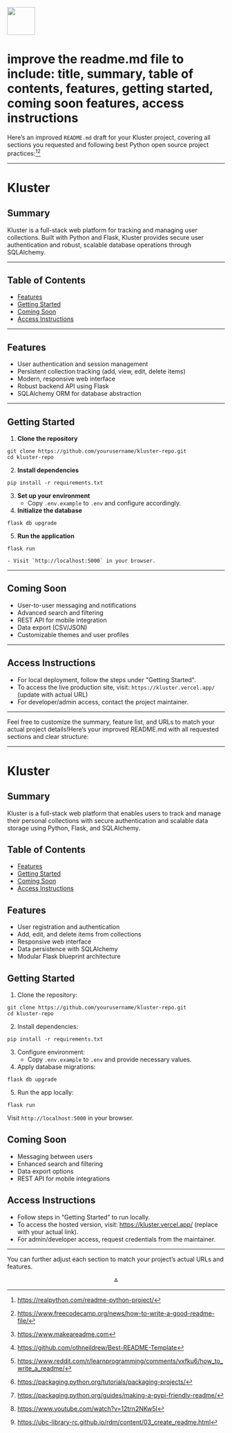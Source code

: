 <img src="https://r2cdn.perplexity.ai/pplx-full-logo-primary-dark%402x.png" style="height:64px;margin-right:32px"/>

# improve the readme.md file to include: title, summary, table of contents, features, getting started, coming soon features, access instructions

Here’s an improved `README.md` draft for your Kluster project, covering all sections you requested and following best Python open source project practices:[^1][^9]

***

# Kluster

## Summary

Kluster is a full-stack web platform for tracking and managing user collections. Built with Python and Flask, Kluster provides secure user authentication and robust, scalable database operations through SQLAlchemy.

***

## Table of Contents

- [Features](#features)
- [Getting Started](#getting-started)
- [Coming Soon](#coming-soon)
- [Access Instructions](#access-instructions)

***

## Features

- User authentication and session management
- Persistent collection tracking (add, view, edit, delete items)
- Modern, responsive web interface
- Robust backend API using Flask
- SQLAlchemy ORM for database abstraction

***

## Getting Started

1. **Clone the repository**

```
git clone https://github.com/yourusername/kluster-repo.git
cd kluster-repo
```

2. **Install dependencies**

```
pip install -r requirements.txt
```

3. **Set up your environment**
    - Copy `.env.example` to `.env` and configure accordingly.
4. **Initialize the database**

```
flask db upgrade
```

5. **Run the application**

```
flask run
```

    - Visit `http://localhost:5000` in your browser.

***

## Coming Soon

- User-to-user messaging and notifications
- Advanced search and filtering
- REST API for mobile integration
- Data export (CSV/JSON)
- Customizable themes and user profiles

***

## Access Instructions

- For local deployment, follow the steps under "Getting Started".
- To access the live production site, visit:
`https://kluster.vercel.app/` (update with actual URL)
- For developer/admin access, contact the project maintainer.

***

Feel free to customize the summary, feature list, and URLs to match your actual project details!Here’s your improved README.md with all requested sections and clear structure:

***

# Kluster

## Summary

Kluster is a full-stack web platform that enables users to track and manage their personal collections with secure authentication and scalable data storage using Python, Flask, and SQLAlchemy.

## Table of Contents

- [Features](#features)
- [Getting Started](#getting-started)
- [Coming Soon](#coming-soon)
- [Access Instructions](#access-instructions)


## Features

- User registration and authentication
- Add, edit, and delete items from collections
- Responsive web interface
- Data persistence with SQLAlchemy
- Modular Flask blueprint architecture


## Getting Started

1. Clone the repository:

```
git clone https://github.com/yourusername/kluster-repo.git
cd kluster-repo
```

2. Install dependencies:

```
pip install -r requirements.txt
```

3. Configure environment:
    - Copy `.env.example` to `.env` and provide necessary values.
4. Apply database migrations:

```
flask db upgrade
```

5. Run the app locally:

```
flask run
```

Visit `http://localhost:5000` in your browser.

## Coming Soon

- Messaging between users
- Enhanced search and filtering
- Data export options
- REST API for mobile integrations


## Access Instructions

- Follow steps in “Getting Started” to run locally.
- To access the hosted version, visit: https://kluster.vercel.app/ (replace with your actual link).
- For admin/developer access, request credentials from the maintainer.

***

You can further adjust each section to match your project’s actual URLs and features.
<span style="display:none">[^2][^3][^4][^5][^6][^7][^8]</span>

<div align="center">⁂</div>

[^1]: https://realpython.com/readme-python-project/

[^2]: https://www.makeareadme.com

[^3]: https://github.com/othneildrew/Best-README-Template

[^4]: https://www.reddit.com/r/learnprogramming/comments/vxfku6/how_to_write_a_readme/

[^5]: https://packaging.python.org/tutorials/packaging-projects/

[^6]: https://packaging.python.org/guides/making-a-pypi-friendly-readme/

[^7]: https://www.youtube.com/watch?v=12trn2NKw5I

[^8]: https://ubc-library-rc.github.io/rdm/content/03_create_readme.html

[^9]: https://www.freecodecamp.org/news/how-to-write-a-good-readme-file/

